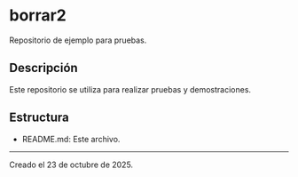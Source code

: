 # borrar2

Repositorio de ejemplo para pruebas.

## Descripción
Este repositorio se utiliza para realizar pruebas y demostraciones.

## Estructura
- README.md: Este archivo.

---

Creado el 23 de octubre de 2025.
